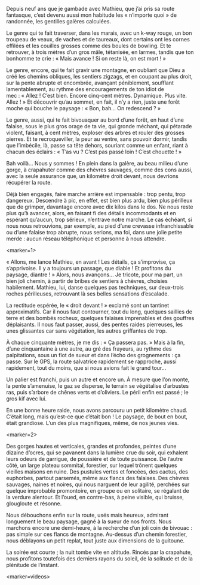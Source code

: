 ﻿Depuis neuf ans que je gambade avec Mathieu, que j’ai pris sa route fantasque, c’est devenu aussi mon habitude les « n’importe quoi » de randonnée, les gentilles galères calculées.

Le genre qui te fait traverser, dans les marais, avec un k-way rouge, un bon troupeau de veaux, de vaches et de taureaux, dont certains ont les cornes effilées et les couilles grosses comme des boules de bowling.
Et te retrouver, à trois mètres d’un gros mâle, tétanisée, en larmes, tandis que ton bonhomme te crie : « Mais avance ! Si on reste là, on est mort ! »

Le genre, encore, qui te fait gravir une montagne, en oubliant que Dieu a créé les chemins obliques, les sentiers zigzags, et en coupant au plus droit, sur la pente abrupte et encombrée, avançant péniblement, soufflant lamentablement, au rythme des encouragements de ton idiot de mec : « Allez ! C’est bien. Encore cinq-cent mètres. Dynamique. Plus vite. Allez ! »
Et découvrir qu’au sommet, en fait, il n’y a rien, juste une forêt moche qui bouche le paysage : « Bon, bah... On redescend ? »

Le genre, aussi, qui te fait bivouaquer au bord d’une forêt, en haut d’une falaise, sous le plus gros orage de ta vie, qui gronde méchant, qui pétarade violent, faisant, à cent mètres, exploser des arbres et rouler des grosses pierres.
Et te recroqueviller, la peur au ventre, sans pouvoir dormir, tandis que l’imbécile, là, passe sa tête dehors, souriant comme un enfant, riant à chacun des éclairs : « T’as vu ? C’est pas passé loin ! C’est chouette ! »

Bah voilà... Nous y sommes !
En plein dans la galère, au beau milieu d’une gorge, à crapahuter comme des chèvres sauvages, comme des cons aussi, avec la seule assurance que, un kilomètre droit devant, nous devrions récupérer la route.

Déjà bien engagés, faire marche arrière est impensable : trop pentu, trop dangereux.
Descendre à pic, en effet, est bien plus ardu, bien plus périlleux que de grimper, davantage encore avec dix kilos dans le dos.
Ne nous reste plus qu’à avancer, alors, en faisant fi des détails incommodants et en espérant qu’aucun, trop sérieux, n’entrave notre marche.
Le cas échéant, si nous nous retrouvions, par exemple, au pied d’une crevasse infranchissable ou d’une falaise trop abrupte, nous serions, ma foi, dans une jolie petite merde : aucun réseau téléphonique et personne à nous attendre.

<marker=1>

« Allons, me lance Mathieu, en avant !
Les détails, ça s’improvise, ça s’apprivoise.
Il y a toujours un passage, que diable !
Et profitons du paysage, diantre ! »
Alors, nous avançons...
Je tricote, pour ma part, un bien joli chemin, à partir de bribes de sentiers à chèvres, choisies habilement.
Mathieu, lui, danse quelques pas techniques, sur deux-trois roches périlleuses, retrouvant là ses belles sensations d’escalade.

La rectitude espérée, le « droit devant ! » exclamé sont un tantinet approximatifs.
Car il nous faut contourner, tout du long, quelques saillies de terre et des bombés rocheux, quelques falaises imprenables et des gouffres déplaisants.
Il nous faut passer, aussi, des pentes raides pierreuses, les unes glissantes car sans végétation, les autres griffantes de trop.

À chaque cinquante mètres, je me dis : « Ça passera pas. »
Mais à la fin, d’une cinquantaine à une autre, au gré des frayeurs, au rythme des palpitations, sous un flot de sueur et dans l’écho des grognements : ça passe.
Sur le GPS, la route salvatrice rapidement se rapproche, aussi rapidement, tout du moins, que si nous avions fait le grand tour...

Un palier est franchi, puis un autre et encore un.
À mesure que l’on monte, la pente s’amenuise, le gaz se disperse, le terrain se végétalise d’arbustes ras, puis s’arbore de chênes verts et d’oliviers.
Le péril enfin est passé ; le gros kif avec lui.

En une bonne heure raide, nous avons parcouru un petit kilomètre chaud.
C’était long, mais qu’est-ce que c’était bon !
Le paysage, de bout en bout, était grandiose.
L’un des plus magnifiques, même, de nos jeunes vies.

<marker=2>

Des gorges hautes et verticales, grandes et profondes, peintes d’une dizaine d’ocres, qui se pavanent dans la lumière crue du soir, qui exhalent leurs odeurs de garrigue, de poussière et de toute puissance.
De l’autre côté, un large plateau sommital, forestier, sur lequel trônent quelques vieilles maisons en ruine.
Des pustules vertes et foncées, des cactus, des euphorbes, partout parsemés, même aux flancs des falaises.
Des chèvres sauvages, naines et noires, qui nous narguent de leur agilité, perchées sur quelque improbable promontoire, en groupe ou en solitaire, se régalant de la verdure alentour.
Et l’oued, en contre-bas, à peine visible, qui bruisse, glougloute et résonne.

Nous débouchons enfin sur la route, usés mais heureux, admirant longuement le beau paysage, gagné à la sueur de nos fronts.
Nous marchons encore une demi-heure, à la recherche d’un joli coin de bivouac : pas simple sur ces flancs de montagne.
Au-dessus d’un chemin forestier, nous déblayons un petit replat, tout juste aux dimensions de la guitoune.

La soirée est courte ; la nuit tombe vite en altitude.
Rincés par la crapahute, nous profitons toutefois des derniers rayons du soleil, de la solitude et de la plénitude de l’instant.

<marker=videos>
